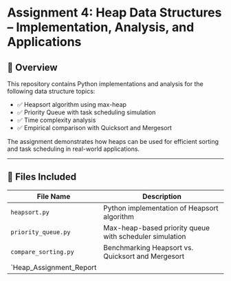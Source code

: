 # Assignment 4: Heap Data Structures – Implementation, Analysis, and Applications

## 📌 Overview

This repository contains Python implementations and analysis for the following data structure topics:

- ✅ Heapsort algorithm using max-heap
- ✅ Priority Queue with task scheduling simulation
- ✅ Time complexity analysis
- ✅ Empirical comparison with Quicksort and Mergesort

The assignment demonstrates how heaps can be used for efficient sorting and task scheduling in real-world applications.

---

## 📁 Files Included

| File Name              | Description                                           |
|------------------------|-------------------------------------------------------|
| `heapsort.py`          | Python implementation of Heapsort algorithm           |
| `priority_queue.py`    | Max-heap-based priority queue with scheduler simulation |
| `compare_sorting.py`   | Benchmarking Heapsort vs. Quicksort and Mergesort     |
| `Heap_Assignment_Report
